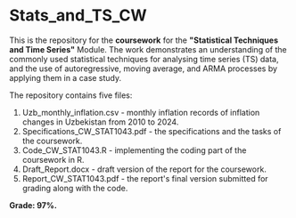 # Stats_and_TS_CW
This is the repository for the **coursework** for the **"Statistical Techniques and Time Series"**  Module. The work demonstrates an understanding of the commonly used statistical techniques for analysing time series (TS) data, and the use of autoregressive, moving average, and ARMA processes by applying them in a case study.

The repository contains five files:
1. Uzb_monthly_inflation.csv - monthly inflation records of inflation changes in Uzbekistan from 2010 to 2024.
2. Specifications_CW_STAT1043.pdf - the specifications and the tasks of the coursework.
3. Code_CW_STAT1043.R - implementing the coding part of the coursework in R.
4. Draft_Report.docx - draft version of the report for the coursework.
5. Report_CW_STAT1043.pdf - the report's final version submitted for grading along with the code.

**Grade: 97%.**

